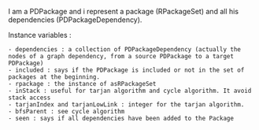 I am a PDPackage and i represent a package (RPackageSet) and all his dependencies (PDPackageDependency).Instance variables :	- dependencies : a collection of PDPackageDependency (actually the nodes of a graph dependency, from a source PDPackage to a target PDPackage)	- included : says if the PDPackage is included or not in the set of packages at the beginning.	- rpackage : the instance of asRPackageSet 		- inStack : useful for tarjan algorithm and cycle algorithm. It avoid stack access	- tarjanIndex and tarjanLowLink : integer for the tarjan algorithm.	- bfsParent : see cycle algorithm	- seen : says if all dependencies have been added to the Package